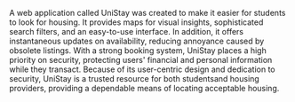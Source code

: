 A web application called UniStay was created to make it easier for students to look for housing. It provides maps for visual insights, 
sophisticated search filters, and an easy-to-use interface. In addition, it offers instantaneous updates on availability, reducing annoyance 
caused by obsolete listings. With a strong booking system, UniStay places a high priority on security, protecting users' financial and personal 
information while they transact. Because of its user-centric design and dedication to security, UniStay is a trusted resource for both studentsand 
housing providers, providing a dependable means of locating acceptable housing. 
